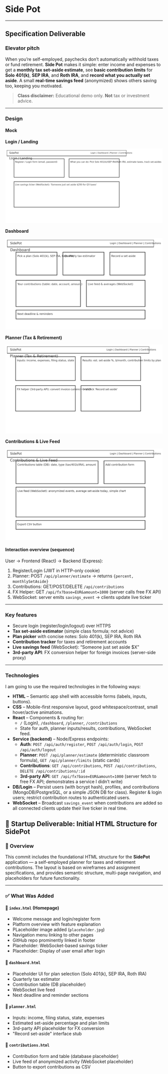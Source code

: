 # Side Pot

---

## Specification Deliverable

### Elevator pitch
When you’re self-employed, paychecks don’t automatically withhold taxes or fund retirement. **Side Pot** makes it simple: enter income and expenses to get a **monthly tax set-aside estimate**, see **basic contribution limits** for **Solo 401(k)**, **SEP IRA**, and **Roth IRA**, and **record what you actually set aside**. A small **real-time savings feed** (anonymized) shows others saving too, keeping you motivated.

> **Class disclaimer:** Educational demo only. **Not** tax or investment advice.

---

### Design

#### Mock

**Login / Landing**

![Side Pot – Login](docs/wireframes/sidepot-login.png)

**Dashboard**

![Side Pot – Dashboard](docs/wireframes/sidepot-dashboard.png)

**Planner (Tax & Retirement)**

![Side Pot – Planner](docs/wireframes/sidepot-planner.png)

**Contributions & Live Feed**

![Side Pot – Contributions](docs/wireframes/sidepot-contributions.png)

#### Interaction overview (sequence)
User → Frontend (React) → Backend (Express):
1. Register/Login (JWT in HTTP-only cookie)
2. Planner: POST `/api/planner/estimate` → returns `{percent, monthlySetAside}`
3. Contributions: GET/POST/DELETE `/api/contributions`
4. FX Helper: GET `/api/fx?base=EUR&amount=1000` (server calls free FX API)
5. WebSocket: server emits `savings_event` → clients update live ticker

---

### Key features
- Secure login (register/login/logout) over HTTPS
- **Tax set-aside estimator** (simple class formula; not advice)
- **Plan picker** with concise notes: Solo 401(k), SEP IRA, Roth IRA
- **Contribution tracker** for taxes and retirement accounts
- **Live savings feed** (WebSocket): “Someone just set aside $X”
- **3rd-party API**: FX conversion helper for foreign invoices (server-side proxy)

---

### Technologies
I am going to use the required technologies in the following ways:

- **HTML** – Semantic app shell with accessible forms (labels, inputs, buttons).
- **CSS** – Mobile-first responsive layout, good whitespace/contrast, small hover/active animations.
- **React** – Components & routing for:
  - `/` (Login), `/dashboard`, `/planner`, `/contributions`
  - State for auth, planner inputs/results, contributions, WebSocket feed.
- **Service (backend)** – Node/Express endpoints:
  - **Auth**: `POST /api/auth/register`, `POST /api/auth/login`, `POST /api/auth/logout`
  - **Planner**: `POST /api/planner/estimate` (deterministic classroom formula), `GET /api/planner/limits` (static cards)
  - **Contributions**: `GET /api/contributions`, `POST /api/contributions`, `DELETE /api/contributions/:id`
  - **3rd-party API**: `GET /api/fx?base=EUR&amount=1000` (server fetch to free FX API; demonstrates a service I didn’t write)
- **DB/Login** – Persist users (with bcrypt hash), profiles, and contributions (MongoDB/PostgreSQL, or a simple JSON DB for class). Register & login users; restrict contribution routes to authenticated users.
- **WebSocket** – Broadcast `savings_event` when contributions are added so all connected clients update their live ticker in real time.


## 🧩 Startup Deliverable: Initial HTML Structure for SidePot

### 📄 Overview
This commit includes the foundational HTML structure for the **SidePot** application — a self-employed planner for taxes and retirement contributions. The layout is based on wireframes and assignment specifications, and provides semantic structure, multi-page navigation, and placeholders for future functionality.

---

### ✅ What Was Added

#### 🔹 `index.html` (Homepage)
- Welcome message and login/register form
- Platform overview with feature explanation
- PLaceholder image added (`placeholder.jpg`)
- Navigation menu linking to other pages
- GitHub repo prominently linked in footer
- Placeholder: WebSocket-based savings ticker
- Placeholder: Display of user email after login

#### 🔹 `dashboard.html`
- Placeholder UI for plan selection (Solo 401(k), SEP IRA, Roth IRA)
- Quarterly tax estimator
- Contribution table (DB placeholder)
- WebSocket live feed
- Next deadline and reminder sections

#### 🔹 `planner.html`
- Inputs: income, filing status, state, expenses
- Estimated set-aside percentage and plan limits
- 3rd-party API placeholder for FX conversion
- "Record set-aside" interface stub

#### 🔹 `contributions.html`
- Contribution form and table (database placeholder)
- Live feed of anonymized activity (WebSocket placeholder)
- Button to export contributions as CSV
